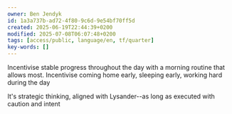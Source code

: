 ```yaml
---
owner: Ben Jendyk
id: 1a3a737b-ad72-4f80-9c6d-9e54bf70ff5d
created: 2025-06-19T22:44:39+0200
modified: 2025-07-08T06:07:48+0200
tags: [access/public, language/en, tf/quarter]
key-words: []
---
```


Incentivise stable progress throughout the day with a morning routine that allows most.
Incentivise coming home early, sleeping early, working hard during the day

It's strategic thinking, aligned with Lysander--as long as executed with caution and intent 